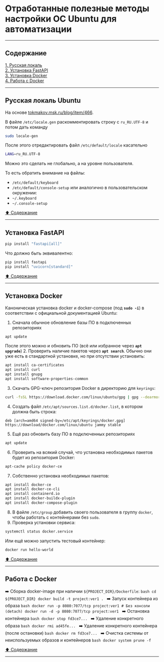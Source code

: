 # Отработанные полезные методы настройки ОС Ubuntu для автоматизации #

----

## Содержание ##

[1. Русская локаль](#русская-локаль-ubuntu)    
[2. Установка FastAPI](#установка-fastapi)    
[3. Установка Docker](#установка-docker)    
[4. Работа с Docker](#работа-с-docker)    

----

## Русская локаль Ubuntu ##

На основе [tokmakov.msk.ru/blog/item/466](https://tokmakov.msk.ru/blog/item/466).

В файле `/etc/locale.gen` раскомментировать строку с `ru_RU.UTF-8` и потом дать
команду
```bash
sudo locale-gen
```
После этого отредактировать файл `/etc/default/locale` касательно
```bash
LANG=ru_RU.UTF-8
```
Можно это сделать не глобально, а на уровне пользователя.

То есть обратить внимание на файлы:
- `/etc/default/keyboard`
- `/etc/default/console-setup`
или аналогично в пользовательском окружении:
- `~/.keyboard`
- `~/.console-setup`

[:arrow_up: Содержание](#содержание)

----

## Установка FastAPI ##

```bash
pip install "fastapi[all]"
```
Что должно быть эквивалентно:
```bash
pip install fastapi
pip install "uvicorn[standard]"
```

[:arrow_up: Содержание](#содержание)

----

## Установка Docker ##

Каноническая установка docker и docker-compose (под **`sudo -i`**) в
соответствии с официальной документацией Ubuntu:

1. Сначала обычное обновление базы ПО в подключенных репозиториях
```bash
apt update
```
После этого можно и обновить ПО (всё или избранное через **`apt upgrade`**)
2. Проверить наличие пакетов через **`apt search`**. Обычно они уже есть в
стандартной установке, но при отсутствии установить:
```bash
apt install ca-certificates
apt install curl
apt install gnupg
apt install software-properties-common
```
3. Скачать GPG-ключ репозитория Docker в директорию для `keyrings`:
```bash
curl -fsSL https://download.docker.com/linux/ubuntu/gpg | gpg --dearmor -o /etc/apt/keyrings/docker.gpg
```
4. Создать файл `/etc/apt/sources.list.d/docker.list`, в котором должна быть строка:
```text
deb [arch=amd64 signed-by=/etc/apt/keyrings/docker.gpg] https://download/docker.com/linux/ubuntu jammy stable
```
5. Ещё раз обновить базу ПО в подключенных репозиториях
```bash
apt update
```
6. Проверить на всякий случай, что установка необходимых пакетов будет из
репозитория Docker:
```bash
apt-cache policy docker-ce
```
7. Собственно установка необходимых пакетов:
```bash
apt install docker-ce
apt install docker-ce-cli
apt install containerd.io
apt install docker-buildx-plugin
apt install docker-compose-plugin
```
8. В файле `/etc/group` добавить своего пользователя в группу `docker`, чтобы
работать с контейнерами без `sudo`.
9. Проверка установки сервиса:
```bash
systemctl status docker.service
```
Или ещё можно запустить тестовый контейнер:
```bash
docker run hello-world
```

[:arrow_up: Содержание](#содержание)

----

## Работа с Docker ##

:arrow_right: Сборка docker-image при наличии `${PROJECT_DIR}/Dockerfile`:
    ```bash
    cd ${PROJECT_DIR}
    docker build -t project:ver1 .
    ```
:arrow_right: Запуск контейнера из образа
    ```bash
    docker run -p 8080:7077/tcp project:ver1
    # Без консоли (detach)
    docker run -d -p 8080:7077/tcp project:ver1
    ```
:arrow_right: Остановка контейнера
    ```bash
    docker stop fd3ce7...
    ```
:arrow_right: Удаление конкретного образа
    ```bash
    docker rmi ad45fe...
    ```
:arrow_right: Удаление конкретного контейнера (после остановки)
    ```bash
    docker rm fd3ce7...
    ```
:arrow_right: Очистка системы от неиспользуемых образов и контейнеров
    ```bash
    docker system prune -f
    ```

[:arrow_up: Содержание](#содержание)

----
